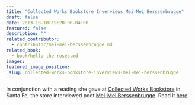 ```yaml
---
title: "Collected Works Bookstore Inverviews Mei-Mei Berssenbrugge"
draft: false
date: 2013-10-10T19:28:00-04:00
featured: false
description: ""
related_contributor:
  - contributor/mei-mei-berssenbrugge.md
related_book:
  - book/hello-the-roses.md
images:
featured_image_position: 
_slug: collected-works-bookstore-inverviews-mei-mei-berssenbrugge
---
```


In conjunction with a reading she gave at [Collected Works Bookstore](http://www.collectedworksbookstore.com/) in Santa Fe, the store interviewed poet [Mei-Mei Berssenbrugge](http://ndbooks.com/book/hello-the-roses). Read it [here](http://www.collectedworksbookstore.com/mei-mei-berssenbrugge). 

